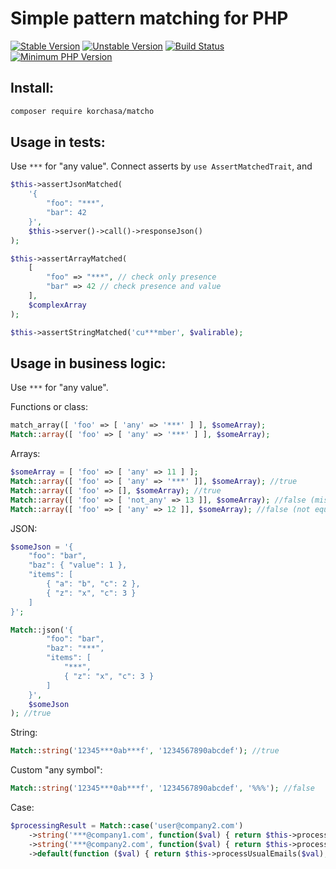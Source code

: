 # Simple pattern matching for PHP 

[![Stable Version](https://img.shields.io/packagist/v/korchasa/matcho.svg?style=flat-square)](https://packagist.org/packages/korchasa/matcho)
[![Unstable Version](https://img.shields.io/packagist/vpre/korchasa/matcho.svg?style=flat-square)](https://packagist.org/packages/korchasa/matcho)
[![Build Status](https://travis-ci.org/korchasa/matcho.svg?style=flat-square)](https://travis-ci.org/korchasa/matcho)
[![Minimum PHP Version](https://img.shields.io/badge/php-%3E%3D%207.0-8892BF.svg?style=flat-square)](https://php.net/)

## Install:
```bash
composer require korchasa/matcho
```

## Usage in tests:

Use ```***``` for "any value". Connect asserts by ```use AssertMatchedTrait```, and

```php
$this->assertJsonMatched(
    '{
        "foo": "***", 
        "bar": 42
    }',
    $this->server()->call()->responseJson()
);

$this->assertArrayMatched(
    [
        "foo" => "***", // check only presence
        "bar" => 42 // check presence and value
    ],
    $complexArray
);

$this->assertStringMatched('cu***mber', $valirable);   
```

## Usage in business logic:

Use ```***``` for "any value".

Functions or class:
```php
match_array([ 'foo' => [ 'any' => '***' ] ], $someArray); 
Match::array([ 'foo' => [ 'any' => '***' ] ], $someArray);
```

Arrays:
```php
$someArray = [ 'foo' => [ 'any' => 11 ] ];
Match::array([ 'foo' => [ 'any' => '***' ]], $someArray); //true
Match::array([ 'foo' => [], $someArray); //true
Match::array([ 'foo' => [ 'not_any' => 13 ]], $someArray); //false (missed key foo.not_any)
Match::array([ 'foo' => [ 'any' => 12 ]], $someArray); //false (not equals values foo.any)
```

JSON:
```php
$someJson = '{
    "foo": "bar",
    "baz": { "value": 1 },
    "items": [
        { "a": "b", "c": 2 },
        { "z": "x", "c": 3 }    
    ]
}';

Match::json('{
        "foo": "bar",
        "baz": "***",
        "items": [
            "***",
            { "z": "x", "c": 3 }    
        ]
    }',
    $someJson
); //true
```

String:
```php
Match::string('12345***0ab***f', '1234567890abcdef'); //true          
```

Custom "any symbol":
```php
Match::string('12345***0ab***f', '1234567890abcdef', '%%%'); //false
```

Case:
```php
$processingResult = Match::case('user@company2.com')
    ->string('***@company1.com', function($val) { return $this->processCompany1Email($val); })
    ->string('***@company2.com', function($val) { return $this->processCompany2Email($val); })
    ->default(function ($val) { return $this->processUsualEmails($val); });
```